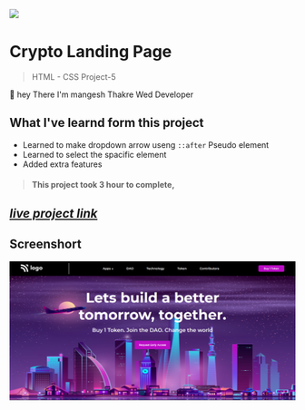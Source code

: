 ![](https://img.shields.io/badge/Live%20Project%205-Hosting%20Landing%20Page-brightgreen)

# Crypto Landing Page 
> HTML - CSS Project-5

🙌 hey There I'm mangesh Thakre Wed Developer 
##  What I've learnd form this project 
 
 - Learned to make dropdown arrow useng `::after` Pseudo element
 -  Learned to select the spacific element
 - Added  extra features 

> #### This project took 3 hour to complete, 
 ##  _[live project link](https://full-stack-js-html-css-project-5.netlify.app "HTML-CSS_Project-4" )_

## Screenshort
![alt text](https://github.com/MangeshThakre/HTML-CSS-Project-5/blob/master/project-5.png?raw=true)